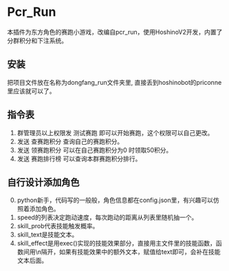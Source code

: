 # Pcr_Run

本插件为东方角色的赛跑小游戏，改编自pcr_run，使用HoshinoV2开发，内置了分群积分和下注系统。

## 安装

把项目文件放在名称为dongfang_run文件夹里, 直接丢到hoshinobot的priconne里应该就可以了。

## 指令表

1. 群管理员以上权限发 测试赛跑 即可以开始赛跑，这个权限可以自己更改。
2. 发送 查赛跑积分 查询自己的赛跑积分。
3. 发送 领赛跑积分 可以在自己赛跑积分为0 时领取50积分。
4. 发送 赛跑排行榜 可以查询本群赛跑积分排行。

## 自行设计添加角色

0. python新手，代码写的一般般，角色信息都在config.json里，有兴趣可以仿照着添加角色。
1. speed的列表决定跑动速度，每次跑动的距离从列表里随机抽一个。
2. skill_prob代表技能触发概率。
3. skill_text是技能文本。
4. skill_effect是用exec()实现的技能效果部分，直接用主文件里的技能函数，函数间用\n隔开，如果有技能效果中的额外文本，赋值给text即可，会补在技能文本后面。


